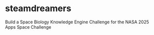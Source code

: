 # steamdreamers
Build a Space Biology Knowledge Engine Challenge for the NASA 2025 Apps Space Challenge
